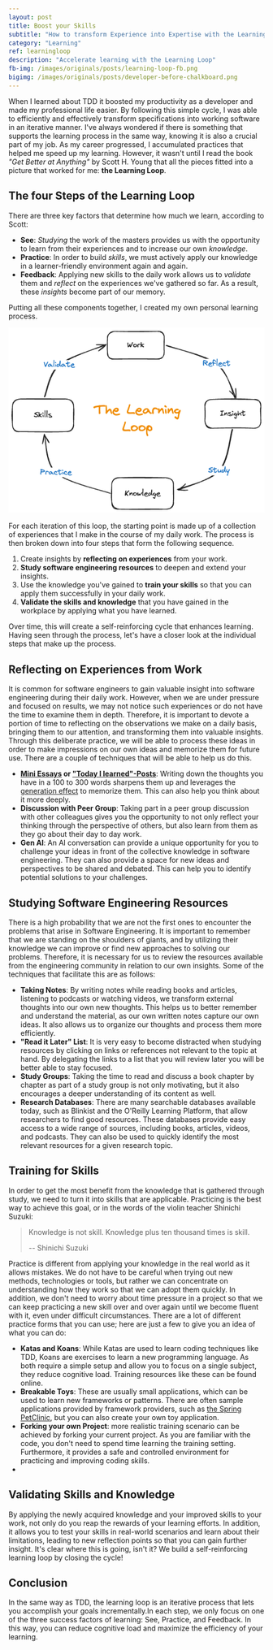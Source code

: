 ```yaml
---
layout: post
title: Boost your Skills
subtitle: "How to transform Experience into Expertise with the Learning Loop" 
category: "Learning"
ref: learningloop
description: "Accelerate learning with the Learning Loop"
fb-img: /images/originals/posts/learning-loop-fb.png
bigimg: /images/originals/posts/developer-before-chalkboard.png
---
```


When I learned about TDD it boosted my productivity as a developer and made my professional life easier. By following this simple cycle, I was able to efficiently and effectively transform specifications into working software in an iterative manner. I've always wondered if there is something that supports the learning process in the same way, knowing it is also a crucial part of my job. As my career progressed, I accumulated practices that helped me speed up my learning. However, it wasn't until I read the book *"Get Better at Anything"* by Scott H. Young that all the pieces fitted into a picture that worked for me: **the Learning Loop**.
<!--more-->

## The four Steps of the Learning Loop
There are three key factors that determine how much we learn, according to Scott:

- **See**: *Studying* the work of the masters provides us with the opportunity to learn from their experiences and to increase our own *knowledge*.
- **Practice**: In order to build _skills_, we must actively apply our knowledge in a learner-friendly environment again and again.
- **Feedback**: Applying new skills to the daily work allows us to *validate* them and *reflect* on the experiences we've gathered so far. As a result, these *insights* become part of our memory.

Putting all these components together, I created my own personal learning process.

![Learning Loop](/images/originals/posts/learningloop.png)

For each iteration of this loop, the starting point is made up of a collection of experiences that I make in the course of my daily work. The process is then broken down into four steps that form the following sequence.

1. Create insights by **reflecting on experiences** from your work.
2. **Study software engineering resources** to deepen and extend your insights.
3. Use the knowledge you've gained to **train your skills** so that you can apply them successfully in your daily work.
4. **Validate the skills and knowledge** that you have gained in the workplace by applying what you have learned.

Over time, this will create a self-reinforcing cycle that enhances learning. Having seen through the process, let's have a closer look at the individual steps that make up the process.

## Reflecting on Experiences from Work
It is common for software engineers to gain valuable insight into software engineering during their daily work. However, when we are under pressure and focused on results, we may not notice such experiences or do not have the time to examine them in depth. Therefore, it is important to devote a portion of time to reflecting on the observations we make on a daily basis, bringing them to our attention, and transforming them into valuable insights. Through this deliberate practice, we will be able to process these ideas in order to make impressions on our own ideas and memorize them for future use. There are a couple of techniques that will be able to help us do this.

- **[Mini Essays](https://youtu.be/XsIK2kVbH6Y?si=6HFX8vs9KDLDuk5y) or ["Today I learned"-Posts](https://github.com/jbranchaud/til)**: Writing down the thoughts you have in a 100 to 300 words sharpens them up and leverages the [generation effect]([https://en.wikipedia.org/wiki/Generation_effect](https://en.wikipedia.org/wiki/Generation_effect)) to memorize them. This can also help you think about it more deeply.
- **Discussion with Peer Group**: Taking part in a peer group discussion with other colleagues gives you the opportunity to not only reflect your thinking through the perspective of others, but also learn from them as they go about their day to day work.
- **Gen AI**: An AI conversation can provide a unique opportunity for you to challenge your ideas in front of the collective knowledge in software engineering. They can also provide a space for new ideas and perspectives to be shared and debated. This can help you to identify potential solutions to your challenges.

## Studying Software Engineering Resources
There is a high probability that we are not the first ones to encounter the problems that arise in Software Engineering. It is important to remember that we are standing on the shoulders of giants, and by utilizing their knowledge we can improve or find new approaches to solving our problems. Therefore, it is necessary for us to review the resources available from the engineering community in relation to our own insights. Some of the techniques that facilitate this are as follows:

- **Taking Notes**: By writing notes while reading books and articles, listening to podcasts or watching videos, we transform external thoughts into our own new thoughts. This helps us to better remember and understand the material, as our own written notes capture our own ideas. It also allows us to organize our thoughts and process them more efficiently.
- **"Read it Later" List**: It is very easy to become distracted when studying resources by clicking on links or references not relevant to the topic at hand. By delegating the links to a list that you will review later you will be better able to stay focused.
- **Study Groups**: Taking the time to read and discuss a book chapter by chapter as part of a study group is not only motivating, but it also encourages a deeper understanding of its content as well.
- **Research Databases**: There are many searchable databases available today, such as Blinkist and the O'Reilly Learning Platform, that allow researchers to find good resources. These databases provide easy access to a wide range of sources, including books, articles, videos, and podcasts. They can also be used to quickly identify the most relevant resources for a given research topic.

## Training for Skills
In order to get the most benefit from the knowledge that is gathered through study, we need to turn it into skills that are applicable. Practicing is the best way to achieve this goal, or in the words of the violin teacher Shinichi Suzuki:

> Knowledge is not skill. Knowledge plus ten thousand times is skill.
> 
> -- Shinichi Suzuki

Practice is different from applying your knowledge in the real world as it allows mistakes. We do not have to be careful when trying out new methods, technologies or tools, but rather we can concentrate on understanding how they work so that we can adopt them quickly. In addition, we don't need to worry about time pressure in a project so that we can keep practicing a new skill over and over again until we become fluent with it, even under difficult circumstances. There are a lot of different practice forms that you can use; here are just a few to give you an idea of what you can do:

- **Katas and Koans**: While Katas are used to learn coding techniques like TDD, Koans are exercises to learn a new programming language. As both require a simple setup and allow you to focus on a single subject, they reduce cognitive load. Training resources like these can be found online.
- **Breakable Toys**: These are usually small applications, which can be used to learn new frameworks or patterns. There are often sample applications provided by framework providers, such as [the Spring PetClinic](https://github.com/spring-projects/spring-petclinic), but you can also create your own toy application.
- **Forking your own Project**: more realistic training scenario can be achieved by forking your current project. As you are familiar with the code, you don't need to spend time learning the training setting. Furthermore, it provides a safe and controlled environment for practicing and improving coding skills.
- 
## Validating Skills and Knowledge
By applying the newly acquired knowledge and your improved skills to your work, not only do you reap the rewards of your learning efforts. In addition, it allows you to test your skills in real-world scenarios and learn about their limitations, leading to new reflection points so that you can gain further insight. It's clear where this is going, isn't it? We build a self-reinforcing learning loop by closing the cycle!

## Conclusion
In the same way as TDD, the learning loop is an iterative process that lets you accomplish your goals incrementally.In each step, we only focus on one of the three success factors of learning: See, Practice, and Feedback. In this way, you can reduce cognitive load and maximize the efficiency of your learning.
